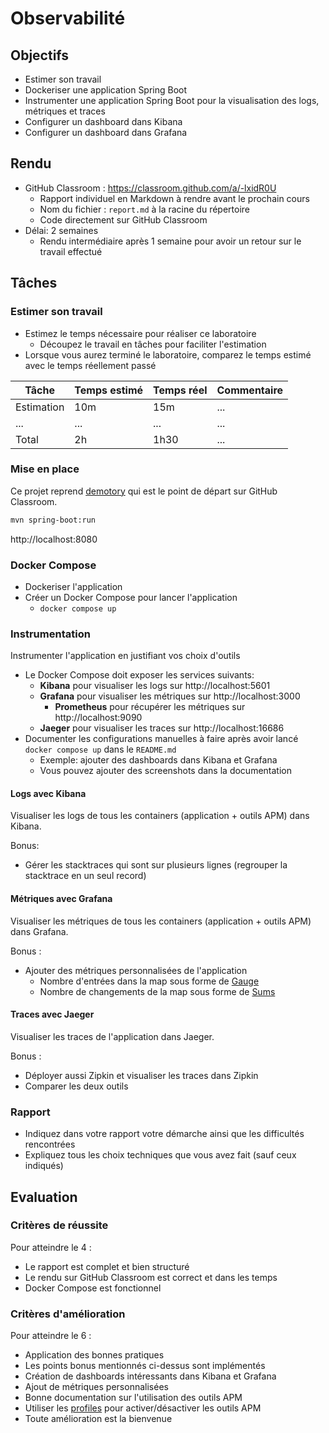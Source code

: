# Observabilité

## Objectifs

- Estimer son travail
- Dockeriser une application Spring Boot
- Instrumenter une application Spring Boot pour la visualisation des logs, métriques et traces
- Configurer un dashboard dans Kibana
- Configurer un dashboard dans Grafana

## Rendu

- GitHub Classroom : https://classroom.github.com/a/-lxidR0U
  - Rapport individuel en Markdown à rendre avant le prochain cours
  - Nom du fichier : `report.md` à la racine du répertoire
  - Code directement sur GitHub Classroom
- Délai: 2 semaines
  - Rendu intermédiaire après 1 semaine pour avoir un retour sur le travail effectué

## Tâches

### Estimer son travail

- Estimez le temps nécessaire pour réaliser ce laboratoire
  - Découpez le travail en tâches pour faciliter l'estimation
- Lorsque vous aurez terminé le laboratoire, comparez le temps estimé avec le temps réellement passé

| Tâche      | Temps estimé | Temps réel | Commentaire |
| ---------- | ------------ | ---------- | ----------- |
| Estimation | 10m          | 15m        | ...         |
| ...        | ...          | ...        | ...         |
| Total      | 2h           | 1h30       | ...         |

### Mise en place

Ce projet reprend [demotory](https://github.com/blueur/demotory) qui est le point de départ sur GitHub Classroom.

```bash
mvn spring-boot:run
```

http://localhost:8080

### Docker Compose

- Dockeriser l'application
- Créer un Docker Compose pour lancer l'application
  - `docker compose up`

### Instrumentation

Instrumenter l'application en justifiant vos choix d'outils

- Le Docker Compose doit exposer les services suivants:
  - **Kibana** pour visualiser les logs sur http://localhost:5601
  - **Grafana** pour visualiser les métriques sur http://localhost:3000
    - **Prometheus** pour récupérer les métriques sur http://localhost:9090
  - **Jaeger** pour visualiser les traces sur http://localhost:16686
- Documenter les configurations manuelles à faire après avoir lancé `docker compose up` dans le `README.md`
  - Exemple: ajouter des dashboards dans Kibana et Grafana
  - Vous pouvez ajouter des screenshots dans la documentation

#### Logs avec Kibana

Visualiser les logs de tous les containers (application + outils APM) dans Kibana.

Bonus:

- Gérer les stacktraces qui sont sur plusieurs lignes (regrouper la stacktrace en un seul record)

#### Métriques avec Grafana

Visualiser les métriques de tous les containers (application + outils APM) dans Grafana.

Bonus :

- Ajouter des métriques personnalisées de l'application
  - Nombre d'entrées dans la map sous forme de [Gauge](https://opentelemetry.io/docs/specs/otel/metrics/data-model/#gauge)
  - Nombre de changements de la map sous forme de [Sums](https://opentelemetry.io/docs/specs/otel/metrics/data-model/#sums)

#### Traces avec Jaeger

Visualiser les traces de l'application dans Jaeger.

Bonus :

- Déployer aussi Zipkin et visualiser les traces dans Zipkin
- Comparer les deux outils

### Rapport

- Indiquez dans votre rapport votre démarche ainsi que les difficultés rencontrées
- Expliquez tous les choix techniques que vous avez fait (sauf ceux indiqués)

## Evaluation

### Critères de réussite

Pour atteindre le 4 :

- Le rapport est complet et bien structuré
- Le rendu sur GitHub Classroom est correct et dans les temps
- Docker Compose est fonctionnel

### Critères d'amélioration

Pour atteindre le 6 :

- Application des bonnes pratiques
- Les points bonus mentionnés ci-dessus sont implémentés
- Création de dashboards intéressants dans Kibana et Grafana
- Ajout de métriques personnalisées
- Bonne documentation sur l'utilisation des outils APM
- Utiliser les [profiles](https://docs.docker.com/compose/profiles/) pour activer/désactiver les outils APM
- Toute amélioration est la bienvenue
